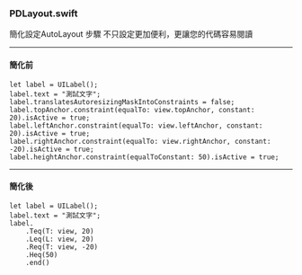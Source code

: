 ### PDLayout.swift

簡化設定AutoLayout 步驟
不只設定更加便利，更讓您的代碼容易閱讀

***

#### 簡化前

```
let label = UILabel();
label.text = "測試文字";
label.translatesAutoresizingMaskIntoConstraints = false;
label.topAnchor.constraint(equalTo: view.topAnchor, constant: 20).isActive = true;
label.leftAnchor.constraint(equalTo: view.leftAnchor, constant: 20).isActive = true;
label.rightAnchor.constraint(equalTo: view.rightAnchor, constant: -20).isActive = true;
label.heightAnchor.constraint(equalToConstant: 50).isActive = true;
```

***

#### 簡化後

```
let label = UILabel();
label.text = "測試文字";
label.
    .Teq(T: view, 20)
    .Leq(L: view, 20)
    .Req(T: view, -20)
    .Heq(50)
    .end()
```
